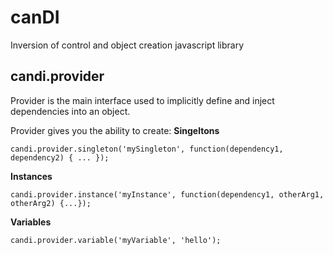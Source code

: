 # canDI
Inversion of control and object creation javascript library

## candi.provider
Provider is the main interface used to implicitly define and inject dependencies into an object. 

Provider gives you the ability to create:
**Singeltons** 
```
candi.provider.singleton('mySingleton', function(dependency1, dependency2) { ... });
```

**Instances** 
```
candi.provider.instance('myInstance', function(dependency1, otherArg1, otherArg2) {...});
```
**Variables** 
```
candi.provider.variable('myVariable', 'hello');
```
